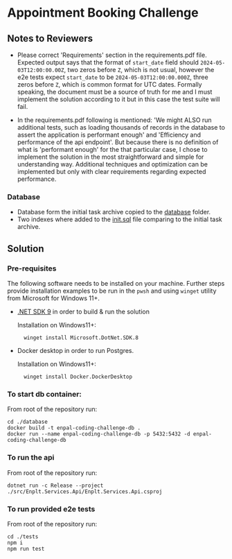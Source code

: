 # Appointment Booking Challenge

## Notes to Reviewers

- Please correct 'Requirements' section in the requirements.pdf file. Expected output says that the format of `start_date`
field should `2024-05-03T12:00:00.00Z`, two zeros before `Z`, which is not usual, however the e2e tests expect `start_date` 
to be `2024-05-03T12:00:00.000Z`, three zeros before `Z`, which is common format for UTC dates. Formally speaking, 
the document must be a source of truth for me and I must implement the solution according to it but in this case the test 
suite will fail.

- In the requirements.pdf following is mentioned: 'We might ALSO run additional tests, such as loading thousands of records 
in the database to assert the application is performant enough' and 'Efficiency and performance of the api endpoint'. 
But because there is no definition of what is 'performant enough' for the that particular case, I chose to implement the 
solution in the most straightforward and simple for understanding way. Additional techniques and optimization can be 
implemented but only with clear requirements regarding expected performance.

### Database

- Database form the initial task archive copied to the [database](./database) folder.
- Two indexes where added to the [init.sql](./database/init.sql) file comparing to the initial task archive.

## Solution

### Pre-requisites

The following software needs to be installed on your machine.
Further steps provide installation examples to be run in the `pwsh` and using `winget` utility from Microsoft for Windows 11+.

- [.NET SDK 9](https://dotnet.microsoft.com/en-us/download/dotnet) in order to build & run the solution

    Installation on Windows11+:

        winget install Microsoft.DotNet.SDK.8

- Docker desktop in order to run Postgres.

    Installation on Windows11+:

        winget install Docker.DockerDesktop

### To start db container:

From root of the repository run:

```
cd ./database
docker build -t enpal-coding-challenge-db .
docker run --name enpal-coding-challenge-db -p 5432:5432 -d enpal-coding-challenge-db
```

### To run the api

From root of the repository run:

```
dotnet run -c Release --project ./src/Enplt.Services.Api/Enplt.Services.Api.csproj
```

### To run provided e2e tests

From root of the repository run:

```
cd ./tests
npm i
npm run test
```
